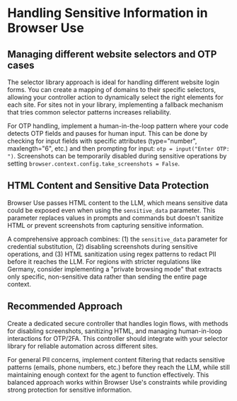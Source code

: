 # Handling Sensitive Information in Browser Use

## Managing different website selectors and OTP cases

The selector library approach is ideal for handling different website login forms. You can create a mapping of domains to their specific selectors, allowing your controller action to dynamically select the right elements for each site. For sites not in your library, implementing a fallback mechanism that tries common selector patterns increases reliability.

For OTP handling, implement a human-in-the-loop pattern where your code detects OTP fields and pauses for human input. This can be done by checking for input fields with specific attributes (type="number", maxlength="6", etc.) and then prompting for input: `otp = input("Enter OTP: ")`. Screenshots can be temporarily disabled during sensitive operations by setting `browser.context.config.take_screenshots = False`.

## HTML Content and Sensitive Data Protection

Browser Use passes HTML content to the LLM, which means sensitive data could be exposed even when using the `sensitive_data` parameter. This parameter replaces values in prompts and commands but doesn't sanitize HTML or prevent screenshots from capturing sensitive information.

A comprehensive approach combines: (1) the `sensitive_data` parameter for credential substitution, (2) disabling screenshots during sensitive operations, and (3) HTML sanitization using regex patterns to redact PII before it reaches the LLM. For regions with stricter regulations like Germany, consider implementing a "private browsing mode" that extracts only specific, non-sensitive data rather than sending the entire page context.

## Recommended Approach

Create a dedicated secure controller that handles login flows, with methods for disabling screenshots, sanitizing HTML, and managing human-in-loop interactions for OTP/2FA. This controller should integrate with your selector library for reliable automation across different sites.

For general PII concerns, implement content filtering that redacts sensitive patterns (emails, phone numbers, etc.) before they reach the LLM, while still maintaining enough context for the agent to function effectively. This balanced approach works within Browser Use's constraints while providing strong protection for sensitive information. 